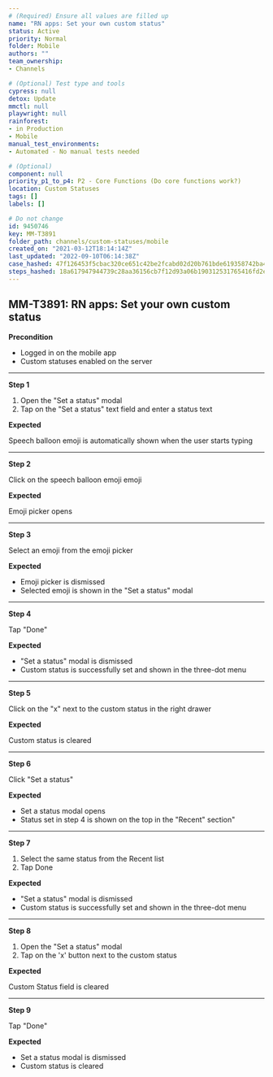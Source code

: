 ```yaml
---
# (Required) Ensure all values are filled up
name: "RN apps: Set your own custom status"
status: Active
priority: Normal
folder: Mobile
authors: ""
team_ownership: 
- Channels

# (Optional) Test type and tools
cypress: null
detox: Update
mmctl: null
playwright: null
rainforest: 
- in Production
- Mobile
manual_test_environments: 
- Automated - No manual tests needed

# (Optional)
component: null
priority_p1_to_p4: P2 - Core Functions (Do core functions work?)
location: Custom Statuses
tags: []
labels: []

# Do not change
id: 9450746
key: MM-T3891
folder_path: channels/custom-statuses/mobile
created_on: "2021-03-12T18:14:14Z"
last_updated: "2022-09-10T06:14:38Z"
case_hashed: 47f126453f5cbac320ce651c42be2fcabd02d20b761bde619358742ba4dab815975d360ea12ff719406a0efb52221b52
steps_hashed: 18a617947944739c28aa36156cb7f12d93a06b190312531765416fd2eacb8cdf9f185fb0c17072db4451191c0723dd6b
---
```


## MM-T3891: RN apps: Set your own custom status

**Precondition**

- Logged in on the mobile app
- Custom statuses enabled on the server

---

**Step 1**

1. Open the "Set a status" modal
2. Tap on the "Set a status" text field and enter a status text

**Expected**

Speech balloon emoji is automatically shown when the user starts typing

---

**Step 2**

Click on the speech balloon emoji emoji

**Expected**

Emoji picker opens

---

**Step 3**

Select an emoji from the emoji picker

**Expected**

- Emoji picker is dismissed
- Selected emoji is shown in the "Set a status" modal

---

**Step 4**

Tap "Done"

**Expected**

- "Set a status" modal is dismissed
- Custom status is successfully set and shown in the three-dot menu

---

**Step 5**

Click on the "x" next to the custom status in the right drawer

**Expected**

Custom status is cleared

---

**Step 6**

Click "Set a status"

**Expected**

- Set a status modal opens
- Status set in step 4 is shown on the top in the "Recent" section"

---

**Step 7**

1. Select the same status from the Recent list
2. Tap Done

**Expected**

- "Set a status" modal is dismissed
- Custom status is successfully set and shown in the three-dot menu

---

**Step 8**

1. Open the "Set a status" modal
2. Tap on the 'x' button next to the custom status

**Expected**

Custom Status field is cleared

---

**Step 9**

Tap "Done"

**Expected**

- Set a status modal is dismissed
- Custom status is cleared
